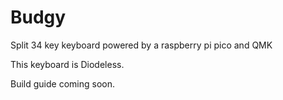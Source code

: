 # Budgy
 Split 34 key keyboard powered by a raspberry pi pico and QMK

This keyboard is Diodeless. 

Build guide coming soon. 
